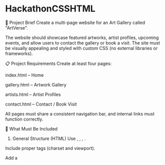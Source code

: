 # HackathonCSSHTML
🎨 Project Brief
Create a multi-page website for an Art Gallery called "ArtVerse".

The website should showcase featured artworks, artist profiles, upcoming events, and allow users to contact the gallery or book a visit. The site must be visually appealing and styled with custom CSS (no external libraries or frameworks).

📋 Project Requirements
Create at least four pages:

index.html – Home

gallery.html – Artwork Gallery

artists.html – Artist Profiles

contact.html – Contact / Book Visit

All pages must share a consistent navigation bar, and internal links must function correctly.

🧱 What Must Be Included
1. General Structure (HTML)
Use <!DOCTYPE html>, <html lang="en">, <head>, <body>.

Include proper <meta> tags (charset and viewport).

Add a <title> to every page.

2. Text Content
Use headings <h1>–<h6>.

Use <p>, <strong>, <em>, <mark>, <abbr>, <blockquote> to enrich text.

3. Navigation and Links
Use semantic <nav>.

Use <a> with target="_blank" for external artist links.

Add anchor jump links within the same page.

4. Images and Media
At least 20 images with descriptive alt text.

Include an <audio> or <video> element (e.g., interview or gallery tour).

Embed a YouTube video with <iframe>.

5. Tables (gallery.html)
Include a table listing artworks with:

Artwork Name

Artist

Medium

Price (if applicable)
Use <thead>, <tbody>, <tfoot> properly.

6. Forms (contact.html)
Create a form with:

Name, Email, Date, Number of Guests

Dropdown for “Purpose of Visit”

Checkbox for newsletter signup

Submit button
Use <label>, placeholder, required, and proper form structure.

7. Semantic HTML
Use <header>, <main>, <section>, <article>, <aside>, <footer> meaningfully.

8. CSS Styling (Required)
Use selectors, class and ID styling, and pseudo-classes.

Style the navigation, forms, table, images, and overall layout.

Include responsive design elements (media queries encouraged).

Use Google Fonts or local fonts for better typography.

9. Accessibility & Extras
Use alt, aria-label, role attributes as needed.

Add meaningful HTML comments.

Include a favicon using <link rel="icon" href="...">.

Use <details> and <summary> for FAQs.

Add a downloadable brochure: <a href="event-brochure.pdf" download>.

Add a “Back to Top” button on longer pages.

📦 Submission Guidelines
Submit the entire project as a .zip file.

All links, images, and media must work offline.

Project must use HTML + CSS only (no JavaScript, no external libraries).

